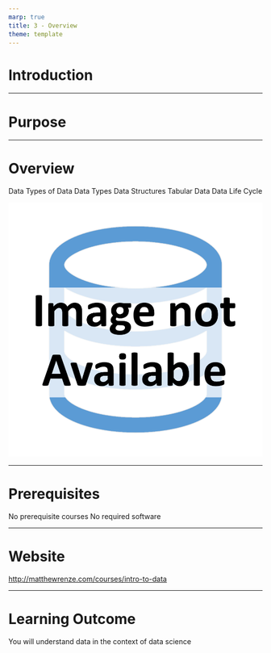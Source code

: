 ```yaml
---
marp: true
title: 3 - Overview
theme: template
---
```


<!-- _class: title-slide -->

# Introduction

---

<!-- _class: title-only -->

# Purpose

---

<!-- _class: title-two-content-left-center -->

# Overview

Data
Types of Data
Data Types
Data Structures
Tabular Data
Data Life Cycle

![image An icon of a database in a flat minimalist style](images/placeholder.png)

---

<!-- _class: title-one-content -->

# Prerequisites

No prerequisite courses
No required software

---

<!-- _class: title-one-content -->

# Website

http://matthewrenze.com/courses/intro-to-data

---

<!-- _class: title-one-content -->

# Learning Outcome

You will understand data 
in the context of data science
